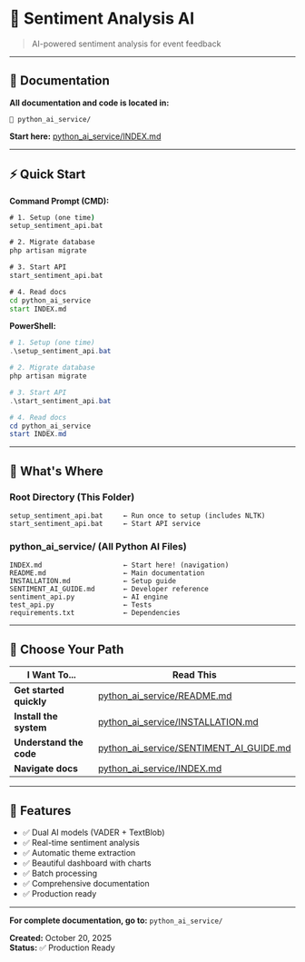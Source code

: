 # 🤖 Sentiment Analysis AI

> AI-powered sentiment analysis for event feedback

---

## 📖 Documentation

**All documentation and code is located in:**

```
📂 python_ai_service/
```

**Start here:** [python_ai_service/INDEX.md](python_ai_service/INDEX.md)

---

## ⚡ Quick Start

**Command Prompt (CMD):**
```cmd
# 1. Setup (one time)
setup_sentiment_api.bat

# 2. Migrate database
php artisan migrate

# 3. Start API
start_sentiment_api.bat

# 4. Read docs
cd python_ai_service
start INDEX.md
```

**PowerShell:**
```powershell
# 1. Setup (one time)
.\setup_sentiment_api.bat

# 2. Migrate database
php artisan migrate

# 3. Start API
.\start_sentiment_api.bat

# 4. Read docs
cd python_ai_service
start INDEX.md
```

---

## 📂 What's Where

### Root Directory (This Folder)
```
setup_sentiment_api.bat     ← Run once to setup (includes NLTK)
start_sentiment_api.bat     ← Start API service
```

### python_ai_service/ (All Python AI Files)
```
INDEX.md                    ← Start here! (navigation)
README.md                   ← Main documentation
INSTALLATION.md             ← Setup guide
SENTIMENT_AI_GUIDE.md       ← Developer reference
sentiment_api.py            ← AI engine
test_api.py                 ← Tests
requirements.txt            ← Dependencies
```

---

## 🎯 Choose Your Path

| I Want To... | Read This |
|--------------|-----------|
| **Get started quickly** | [python_ai_service/README.md](python_ai_service/README.md) |
| **Install the system** | [python_ai_service/INSTALLATION.md](python_ai_service/INSTALLATION.md) |
| **Understand the code** | [python_ai_service/SENTIMENT_AI_GUIDE.md](python_ai_service/SENTIMENT_AI_GUIDE.md) |
| **Navigate docs** | [python_ai_service/INDEX.md](python_ai_service/INDEX.md) |

---

## 🚀 Features

- ✅ Dual AI models (VADER + TextBlob)
- ✅ Real-time sentiment analysis
- ✅ Automatic theme extraction
- ✅ Beautiful dashboard with charts
- ✅ Batch processing
- ✅ Comprehensive documentation
- ✅ Production ready

---

**For complete documentation, go to:** `python_ai_service/`

**Created:** October 20, 2025  
**Status:** ✅ Production Ready
